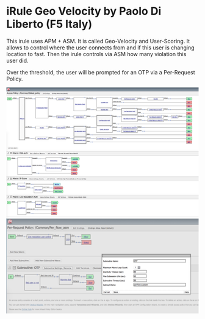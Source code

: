 # iRule Geo Velocity by Paolo Di Liberto (F5 Italy)


This irule uses APM + ASM. It is called Geo-Velocity and User-Scoring. It allows to control where the user connects from and if this user is changing location to fast.
Then the irule controls via ASM how many violation this user did.

Over the threshold, the user will be prompted for an OTP via a Per-Request Policy.

<img align="center" src="Global-policy.png">

<img align="center" src="Per-Req.png">

